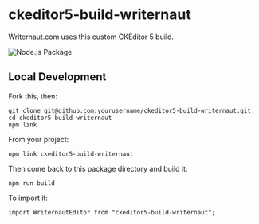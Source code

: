 ckeditor5-build-writernaut
========================================

Writernaut.com uses this custom CKEditor 5 build.

![Node.js Package](https://github.com/audreyfeldroy/ckeditor5-build-writernaut/workflows/Node.js%20Package/badge.svg)

## Local Development

Fork this, then:

```
git clone git@github.com:yourusername/ckeditor5-build-writernaut.git
cd ckeditor5-build-writernaut
npm link
```

From your project:

```
npm link ckeditor5-build-writernaut
```

Then come back to this package directory and build it:

```
npm run build
```

To import it:

```
import WriternautEditor from "ckeditor5-build-writernaut";
```
